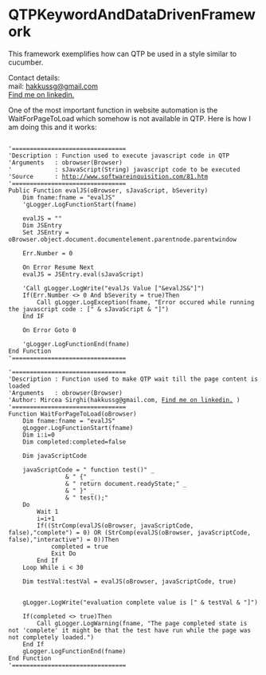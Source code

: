 QTPKeywordAndDataDrivenFramework
================================

This framework exemplifies how can QTP be used in a style similar to cucumber.

Contact details:<br>
mail: hakkussg@gmail.com<br>
<a href="http://www.linkedin.com/pub/mircea-sirghi/32/6b5/700/" target="_blank">Find me on linkedin.</a>

One of the most important function in website automation is the WaitForPageToLoad which somehow is not available in QTP. Here is how I am doing this and it works: 
<pre>
<code>
'================================
'Description : Function used to execute javascript code in QTP
'Arguments   : obrowser(Browser)
'            : sJavaScript(String) javascript code to be executed
'Source      : <a href="http://www.softwareinquisition.com/81.htm" target="_blank">http://www.softwareinquisition.com/81.htm</a>
'================================
Public Function evalJS(oBrowser, sJavaScript, bSeverity)
	Dim fname:fname = "evalJS"	
	'gLogger.LogFunctionStart(fname)
	
	evalJS = ""
	Dim JSEntry
	Set JSEntry = oBrowser.object.document.documentelement.parentnode.parentwindow
	
	Err.Number = 0
	
	On Error Resume Next
	evalJS = JSEntry.eval(sJavaScript)
	
	'Call gLogger.LogWrite("evalJs Value ["&evalJS&"]")
	If(Err.Number &lt;&gt; 0 And bSeverity = true)Then
		Call gLogger.LogException(fname, "Error occured while running the javascript code : [" & sJavaScript & "]")
	End IF

	On Error Goto 0
	
	'gLogger.LogFunctionEnd(fname)
End Function
'================================

'================================
'Description : Function used to make QTP wait till the page content is loaded
'Arguments   : obrowser(Browser)
'Author: Mircea Sirghi(hakkussg@gmail.com, <a href="http://www.linkedin.com/pub/mircea-sirghi/32/6b5/700/" target="_blank">Find me on linkedin.</a> )
'================================
Function WaitForPageToLoad(oBrowser)
	Dim fname:fname = "evalJS"	
	gLogger.LogFunctionStart(fname)
	Dim i:i=0
	Dim completed:completed=false
	
	Dim javaScriptCode
	
	javaScriptCode = " function test()" _
				& " {" _
				& " return document.readyState;" _ 
				& " }" _
				& " test();"
	Do 
		Wait 1
		i=i+1
		If((StrComp(evalJS(oBrowser, javaScriptCode, false),"complete") = 0) OR (StrComp(evalJS(oBrowser, javaScriptCode, false),"interactive") = 0))Then
			completed = true
			Exit Do
		End If
	Loop While i &lt; 30
	
	Dim testVal:testVal = evalJS(oBrowser, javaScriptCode, true)<br>
	
	gLogger.LogWrite("evaluation complete value is [" & testVal & "]")
	
	If(completed <> true)Then
		Call gLogger.LogWarning(fname, "The page completed state is not 'complete' it might be that the test have run while the page was not completely loaded.")
	End If	
	gLogger.LogFunctionEnd(fname)
End Function
'================================
</code>
</pre>
